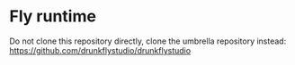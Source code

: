 
Fly runtime
===========

Do not clone this repository directly, clone the umbrella repository instead:<br>
https://github.com/drunkflystudio/drunkflystudio
